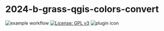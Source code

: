 # 2024-b-grass-qgis-colors-convert
![example workflow](https://github.com/github/docs/actions/workflows/main.yml/badge.svg)
[![License: GPL v3](https://img.shields.io/badge/License-GPLv3-blue.svg)]([https://www.gnu.org/licenses/gpl-3.0)
![plugin icon](https://myoctocat.com/assets/images/base-octocat.svg](https://raw.githubusercontent.com/jehlijos/GRASS-GIS-Q-GIS-color-table-conversion-BACKUP/main/icon.png))
